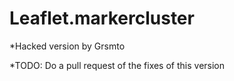 Leaflet.markercluster
=====================

*Hacked version by Grsmto

*TODO: Do a pull request of the fixes of this version